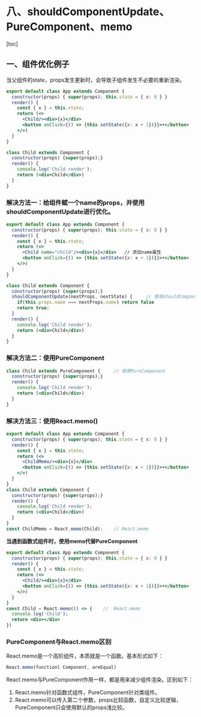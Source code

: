 # 八、shouldComponentUpdate、PureComponent、memo

[toc]

## 一、组件优化例子

当父组件的state，props发生更新时，会导致子组件发生不必要的重新渲染。

```jsx
export default class App extends Component {
  constructor(props) { super(props); this.state = { x: 0 } }
  render() {
    const { x } = this.state;
    return (<>
      <Child/><div>{x}</div>
      <button onClick={() => {this.setState({x: x + 1})}}>+</button>
    </>)
  }
}

class Child extends Component {
  constructor(props) {super(props);}
  render() {
    console.log('Child render');
    return (<div>Child</div>)
  }
}
```

### 解决方法一：给组件赋一个name的props，并使用shouldComponentUpdate进行优化。

```jsx
export default class App extends Component {
  constructor(props) { super(props); this.state = { x: 0 } }
  render() {
    const { x } = this.state;
    return (<>
      <Child name="child"/><div>{x}</div>	// 添加name属性
      <button onClick={() => {this.setState({x: x + 1})}}>+</button>
    </>)
  }
}

class Child extends Component {
  constructor(props) {super(props);}
  shouldComponentUpdate(nextProps, nextState) { 	// 使用shouldComponentUpdate进行判断
    if(this.props.name === nextProps.name) return false
    return true;
  }
  render() {
    console.log('Child render');
    return (<div>Child</div>)
  }
}
```

### 解决方法二：使用PureComponent

```jsx
class Child extends PureComponent { 	// 使用PureComponent
  constructor(props) {super(props);}
  render() {
    console.log('Child render');
    return (<div>Child</div>)
  }
}
```

### 解决方法三：使用React.memo()

```jsx
export default class App extends Component {
  constructor(props) { super(props); this.state = { x: 0 } }
  render() {
    const { x } = this.state;
    return (<>
      <ChildMemo/><div>{x}</div>
      <button onClick={() => {this.setState({x: x + 1})}}>+</button>
    </>)
  }
}
class Child extends Component {
  constructor(props) {super(props);}
  render() {
    console.log('Child render');
    return (<div>Child</div>)
  }
}
const ChildMemo = React.memo(Child);	// React.memo
```

**当遇到函数式组件时，使用memo代替PureComponent**

```jsx
export default class App extends Component {
  constructor(props) { super(props); this.state = { x: 0 } }
  render() {
    const { x } = this.state;
    return (<>
      <Child/><div>{x}</div>
      <button onClick={() => {this.setState({x: x + 1})}}>+</button>
    </>)
  }
}
const Child = React.memo(() => { 	//  React.memo
  console.log('Child');
  return <div></div>
})
```

### PureComponent与React.memo区别

React.memo是一个高阶组件，本质就是一个函数。基本形式如下：

```jsx
React.memo(functionl Component, areEqual)
```

React.memo与PureComponent作用一样，都是用来减少组件渲染。区别如下：

1. React.memo针对函数式组件，PureComponent针对类组件。
2. React.memo可以传入第二个参数，props比较函数，自定义比较逻辑，PureComponent只会使用默认的props浅比较。